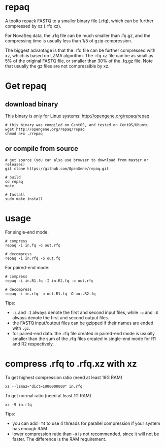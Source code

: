 # repaq
A toolto repack FASTQ to a smaller binary file (.rfq), which can be further compressed by xz  (.rfq.xz).   

For NovaSeq data, the .rfq file can be much smaller than .fq.gz, and the compressing time is usually less than 1/5 of gzip compression. 

The biggest advantage is that the .rfq file can be further compressed with xz, which is based on LZMA algorithm. The .rfq.xz file can be as small as 5% of the original FASTQ file, or smaller than 30% of the .fq.gz file. Note that usually the gz files are not compressible by xz.

# Get repaq
## download binary 
This binary is only for Linux systems: http://opengene.org/repaq/repaq
```shell
# this binary was compiled on CentOS, and tested on CentOS/Ubuntu
wget http://opengene.org/repaq/repaq
chmod a+x ./repaq
```
## or compile from source
```shell
# get source (you can also use browser to download from master or releases)
git clone https://github.com/OpenGene/repaq.git

# build
cd repaq
make

# Install
sudo make install
```

# usage
For single-end mode:
```shell
# compress
repaq -i in.fq -o out.rfq

# decompress
repaq -i in.rfq -o out.fq
```

For paired-end mode:
```shell
# compress
repaq -i in.R1.fq -I in.R2.fq -o out.rfq

# decompress
repaq -i in.rfq -o out.R1.fq -O out.R2.fq
```

Tips:
* `-i` and `-I` always denote the first and second input files, while `-o` and `-O` always denote the first and second output files.
* the FASTQ input/output files can be gzipped if their names are ended with `.gz`.
* for paired-end data. the .rfq file created in paired-end mode is usually smaller than the sum of the .rfq files created in single-end mode for R1 and R2 respectively.

# compress .rfq to .rfq.xz with xz
To get highest compression ratio (need at least 16G RAM)
```
xz --lzma2="dict=1000000000" in.rfq
```

To get normal ratio (need at least 1G RAM)
```
xz -9 in.rfq
```
Tips:
* you can add `-T4` to use 4 threads for parallel compression if your system has enough RAM.
* lower compression ratio than `-9` is not recommended, since it will not be faster. The difference is the RAM requirement.
```
```

